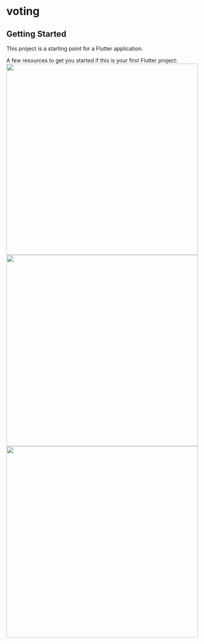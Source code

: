 # voting

## Getting Started

This project is a starting point for a Flutter application.

A few resources to get you started if this is your first Flutter project:
<img src="https://github.com/srabonbapari120/question_answer_app/assets/131807373/18d578f3-d75f-4dff-9b10-ea2000d3d8af" width="500">
<img src="https://github.com/srabonbapari120/question_answer_app/assets/131807373/09e0c591-3f87-46dd-9698-73223f6e0fa4" width="500">
<img src="https://github.com/srabonbapari120/question_answer_app/assets/131807373/c80fa59e-b9f9-4053-9e94-d810b263ad69" width="500">
